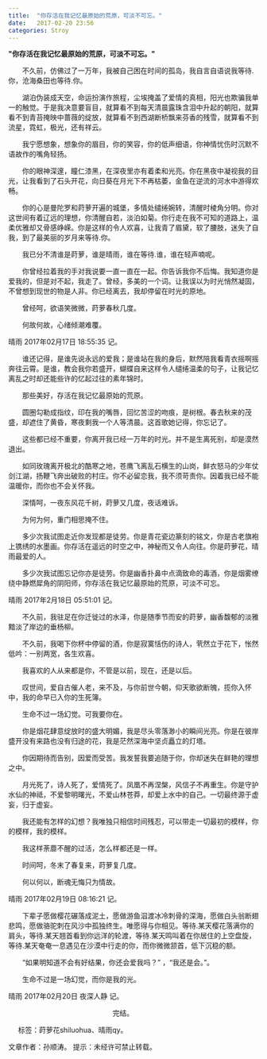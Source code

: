 ```yaml
---
title:  "你存活在我记忆最原始的荒原，可淡不可忘。"
date:   2017-02-20 23:56
categories: Stroy
---
```


**"你存活在我记忆最原始的荒原，可淡不可忘。"**

　　不久前，仿佛过了一万年，我被自己困在时间的孤岛，我自言自语说我等待.你，沧海桑田也等待.你。

　　湖泊伪装成天空，命运扮演作旅程，尘埃掩盖了爱情的真相，阳光也欺骗我单一的触觉。于是我决意要盲目，就算看不到每天清晨露珠含泪中升起的朝阳，就算看不到青苔掩映中蔷薇的绽放，就算看不到西湖断桥飘来芬香的残雪，就算看不到流星，霓虹，极光，还有祥云。

　　我宁愿想象，想象你的眉目，你的笑容，你的低声细语，你神情忧伤时沉默不语故作的嘴角轻扬。

　　你的眼神深邃，瞳仁漆黑，在深夜里亦有着柔和光亮。你在黑夜中凝视我的目光，让我看到了石头开花，向日葵在月光下不再枯萎，金鱼在逆流的河水中游得欢畅。

　　你的心是曼陀罗和莳萝开遍的城堡，多情处缱绻婉转，清醒时棱角分明。你对这世间有着辽远的理想，你清醒自若，淡泊如菊。你行走在我不可知的道路上，温柔优雅却又骨感峥嵘。你是这样的令人欢喜，让我青了眉黛，软了腰肢，迷失了自我，到了最美丽的岁月来等待.你。

　　我已分不清谁是莳萝，谁是晴雨，谁在等待.谁，谁在轻声喃呢。

　　你曾经拉着我的手对我说要一直一直在一起。你告诉我你不后悔。我知道你是爱我的，但是对不起，我走了。曾经，多美的一个词。让我误以为时光悄然凝固，不曾想到现世的物是人非。你已经离去，我却停留在时光的原地。

　　曾经呵，欲语笑微微，莳萝春秋几度。

　　何故何故，心绪倾潮难覆。

晴雨 2017年02月17日 18:55:35 记。


　　谁还记得，是谁先说永远的爱我；是谁站在我的身后，默然陪我看青衣摇啊摇奔往云霄。是谁，教会我你若盛开，蝴蝶自来这样令人缱绻温柔的句子，让我记忆离乱之时却还能些许的忆起过往的素年锦时。

　　那些美好，存活在我记忆最原始的荒原。

　　圆圈勾勒成指纹，印在我的嘴唇，回忆苦涩的吻痕，是树根。春去秋来的茂盛，却遮住了黄昏，寒夜剩我一个人等清晨。这首歌她记得，你忘记了。

　　这些都已经不重要，你离开我已经一万年的时光。并不是生离死别，却是漠然退出。

　　如同玫瑰离开极北的酷寒之地，苍鹰飞离乱石横生的山岗，鲜衣怒马的少年仗剑江湖，扬鞭飞奔出破败的村庄。你不必留恋我，我不须苛责你。因着我已经不能温暖你，而你也不会关怀我。

　　深情呵，一夜东风花千树，莳萝又几度，夜话难诉。

　　为何为何，重门相思掩不住。

　　多少次我试图走近你发现都是徒劳。你是青花瓷边篆刻的铭文，你是古老旗袍上镌绣的水墨画。你存活在遥远的时空之中，神秘而又令人向往。你是莳萝花，晴雨最爱的人。

　　多少次我试图忘记你亦是徒劳。你是幽香扑鼻中点滴致命的毒酒，你是烟雾缭绕中静燃犀角的阴阳师，你存活在我记忆最原始的荒原，可淡不可忘。

晴雨 2017年2月18日 05:51:01 记。


　　不久前，我驻足在你迁徙过的水泽，你是随季节而安的莳萝，幽香馥郁的淡雅黯淡了岸边的垂杨柳。

　　不久前，我喝下你杯中停留的酒，你是寂寞恬伤的诗人，茕然立于花下，怅然低吟：一别两宽，各生欢喜。

　　我喜欢的人从来都是你，不管是以前，现在，还是以后。

　　叹世间，爱自古催人老，来不及，与你前世今朝，仰天歌欲断魄，揽你入怀中，我的命早已入你的生死簿。

　　生命不过一场幻觉。可我要你在。

　　你是烟花肆意绽放时的盛大明媚，我是尽头零落渺小的瞬间光亮。你是在彼岸盛开没有来路也没有归途的花，我是茫然深海中坚贞矗立的灯塔。

　　你因期待而告别，因爱而受苦。我发誓我要追随于你，你却迷失在鲜艳的理想之中。

　　月光死了，诗人死了，爱情死了。凤凰不再涅槃，风信子不再重生。你是守护水仙的神祗，不爱黎明曙光，不爱山林苍莽，却爱上水中的自己。一切最终源于虚妄，归于虚妄。

　　我还能有怎样的幻想？我唯独只相信时间残忍，可以带走一切最初的模样，你的模样，我的模样。

　　我这样荼蘼不醒的过活，怎么样都还是一样。

　　时间呵，冬末了春复来，莳萝复几度。

　　何以何以，断魂无悔只为情故。

晴雨 2017年02月19日 08:16:21 记。


　　下辈子愿做樱花碾落成泥土，愿做游鱼泅渡冰冷刺骨的深海，愿做白头翁断翅悲鸣，愿做骆驼刺在风沙中孤独终生。唯愿得与你相见。等待.某天樱花落满你的肩头，等待.某天翘首看到你远洋的轮渡，等待.某天鸣叫着在你居住的上空盘旋，等待.某天奄奄一息遇见在沙漠中行走的你，而你微微颔首，低下沉稳的额。

　　“如果明知道不会有好结果，你还会爱我吗？” ，“我还是会。”。

　　生命不过是一场幻觉，而你是我的光。

晴雨 2017年02月20日 夜深人静 记。


　　　　　　　　　　　　　　　完结。
               
      标签：莳萝花shiluohua、晴雨qy。  
      
      
文章作者：孙顺涛。
提示：未经许可禁止转载。



